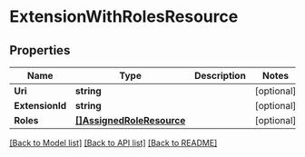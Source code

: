 # ExtensionWithRolesResource

## Properties
Name | Type | Description | Notes
------------ | ------------- | ------------- | -------------
**Uri** | **string** |  | [optional] 
**ExtensionId** | **string** |  | [optional] 
**Roles** | [**[]AssignedRoleResource**](AssignedRoleResource.md) |  | [optional] 

[[Back to Model list]](../README.md#documentation-for-models) [[Back to API list]](../README.md#documentation-for-api-endpoints) [[Back to README]](../README.md)


